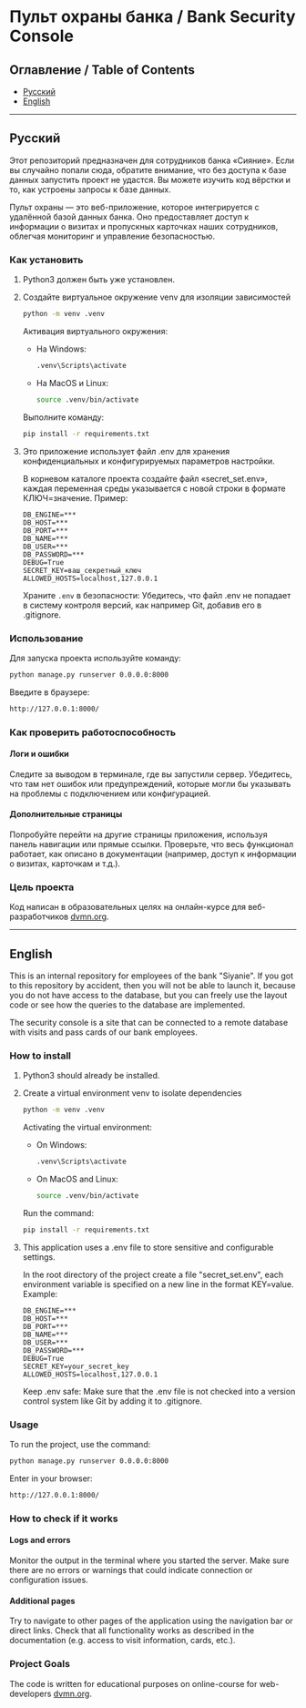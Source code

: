 # Пульт охраны банка / Bank Security Console

## Оглавление / Table of Contents

- [Русский](#русский)
- [English](#english)

---

## Русский

Этот репозиторий предназначен для сотрудников банка «Сияние». Если вы случайно попали сюда, обратите внимание, что без доступа к базе данных запустить проект не удастся. Вы можете изучить код вёрстки и то, как устроены запросы к базе данных.

Пульт охраны — это веб-приложение, которое интегрируется с удалённой базой данных банка. Оно предоставляет доступ к информации о визитах и пропускных карточках наших сотрудников, облегчая мониторинг и управление безопасностью.

### Как установить

1. Python3 должен быть уже установлен.
2. Создайте виртуальное окружение venv для изоляции зависимостей

    ```bash
    python -m venv .venv
    ```

    Активация виртуального окружения:
    - На Windows:
      ```bash
      .venv\Scripts\activate
      ```
    - На MacOS и Linux:
      ```bash
      source .venv/bin/activate
      ```

   Выполните команду:
   ```bash
   pip install -r requirements.txt
   ```

3. Это приложение использует файл .env для хранения конфиденциальных и конфигурируемых параметров настройки.

   В корневом каталоге проекта создайте файл «secret_set.env», каждая переменная среды указывается с новой строки в формате КЛЮЧ=значение. Пример:

   ```plaintext
   DB_ENGINE=***
   DB_HOST=***
   DB_PORT=***
   DB_NAME=***
   DB_USER=***
   DB_PASSWORD=***
   DEBUG=True
   SECRET_KEY=ваш_секретный_ключ
   ALLOWED_HOSTS=localhost,127.0.0.1
   ```

   Храните `.env` в безопасности: Убедитесь, что файл .env не попадает в систему контроля версий, как например Git, добавив его в .gitignore.

### Использование

Для запуска проекта используйте команду:

```bash
python manage.py runserver 0.0.0.0:8000
```
Введите в браузере:
```bash
http://127.0.0.1:8000/
```

### Как проверить работоспособность

#### Логи и ошибки

Следите за выводом в терминале, где вы запустили сервер. Убедитесь, что там нет ошибок или предупреждений, которые могли бы указывать на проблемы с подключением или конфигурацией.

#### Дополнительные страницы

Попробуйте перейти на другие страницы приложения, используя панель навигации или прямые ссылки. Проверьте, что весь функционал работает, как описано в документации (например, доступ к информации о визитах, карточкам и т.д.).

### Цель проекта

Код написан в образовательных целях на онлайн-курсе для веб-разработчиков [dvmn.org](https://dvmn.org/).

---

## English

This is an internal repository for employees of the bank "Siyanie". If you got to this repository by accident, then you will not be able to launch it, because you do not have access to the database, but you can freely use the layout code or see how the queries to the database are implemented.

The security console is a site that can be connected to a remote database with visits and pass cards of our bank employees.

### How to install

1. Python3 should already be installed.
2. Create a virtual environment venv to isolate dependencies

    ```bash
    python -m venv .venv
    ```

    Activating the virtual environment:
    - On Windows:
      ```bash
      .venv\Scripts\activate
      ```
    - On MacOS and Linux:
      ```bash
      source .venv/bin/activate
      ```

   Run the command:
   ```bash
   pip install -r requirements.txt
   ```

3. This application uses a .env file to store sensitive and configurable settings.

   In the root directory of the project create a file "secret_set.env", each environment variable is specified on a new line in the format KEY=value. Example:

   ```plaintext
   DB_ENGINE=***
   DB_HOST=***
   DB_PORT=***
   DB_NAME=***
   DB_USER=***
   DB_PASSWORD=***
   DEBUG=True
   SECRET_KEY=your_secret_key
   ALLOWED_HOSTS=localhost,127.0.0.1
   ```

   Keep .env safe: Make sure that the .env file is not checked into a version control system like Git by adding it to .gitignore.

### Usage

To run the project, use the command:

```bash
python manage.py runserver 0.0.0.0:8000
```
Enter in your browser:
```bash
http://127.0.0.1:8000/
```

### How to check if it works

#### Logs and errors

Monitor the output in the terminal where you started the server. Make sure there are no errors or warnings that could indicate connection or configuration issues.

#### Additional pages

Try to navigate to other pages of the application using the navigation bar or direct links. Check that all functionality works as described in the documentation (e.g. access to visit information, cards, etc.).

### Project Goals

The code is written for educational purposes on online-course for web-developers [dvmn.org](https://dvmn.org/).